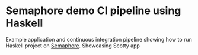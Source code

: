# Semaphore demo CI pipeline using Haskell

Example application and continuous integration pipeline showing how to run
Haskell project on [Semaphore][semaphore]. Showcasing Scotty app




[semaphore]: https://semaphoreci.com
[create-project]: https://docs.semaphoreci.com/article/63-your-first-project
